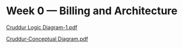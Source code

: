 # Week 0 — Billing and Architecture

[Cruddur Logic Diagram-1.pdf](https://github.com/Nurudeen25/aws-bootcamp-cruddur-2023/files/10739748/Cruddur.Logic.Diagram-1.pdf)

[Cruddur-Conceptual Diagram.pdf](https://github.com/Nurudeen25/aws-bootcamp-cruddur-2023/files/10737710/Cruddur-Conceptual.Diagram.pdf)


